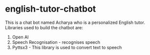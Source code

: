 ﻿# english-tutor-chatbot

This is a chat bot named Acharya who is a personalized English tutor.
Libraries used to build the chatbot are:
1. Open AI
2. Speech Recognisation - recognises speech
3. Pyttsx3 - This library is used to convert text to speech
